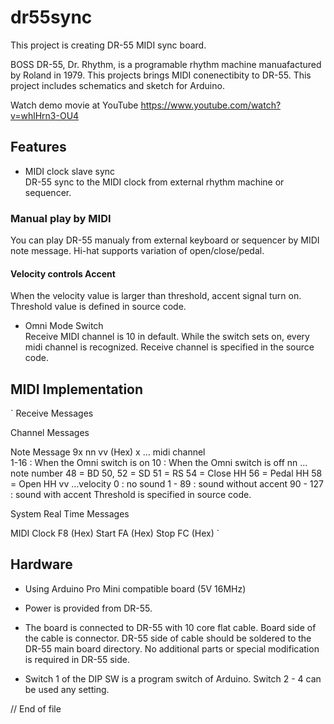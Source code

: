 # dr55sync
This project is creating DR-55 MIDI sync board.

BOSS DR-55, Dr. Rhythm, is a programable rhythm machine manuafactured by Roland in 1979. This projects brings MIDI conenectibity to DR-55.
This project includes schematics and sketch for Arduino.

Watch demo movie at YouTube https://www.youtube.com/watch?v=whlHrn3-OU4

## Features

* MIDI clock slave sync  
DR-55 sync to the MIDI clock from external rhythm machine or sequencer.

### Manual play by MIDI  
You can play DR-55 manualy from external keyboard or sequencer by MIDI note message. Hi-hat supports variation of open/close/pedal.

#### Velocity controls Accent  
When the velocity value is larger than threshold, accent signal turn on.  Threshold value is defined in source code.

* Omni Mode Switch  
Receive MIDI channel is 10 in default. While the switch sets on, every midi channel is recognized. Receive channel is specified in the source code.

## MIDI Implementation
`
Receive Messages

Channel Messages

Note Message     9x nn vv    (Hex)
  x … midi channel     
      1-16 : When the Omni switch is on
      10   : When the Omni switch is off 
  nn … note number 
      48 = BD
      50, 52 = SD
      51 = RS
      54 = Close HH
      56 = Pedal HH
      58 = Open HH
  vv …velocity
      0 : no sound
      1 - 89 : sound without accent
      90 - 127 : sound with accent
      Threshold is specified in source code.

System Real Time Messages

MIDI Clock        F8  (Hex)
Start             FA  (Hex)
Stop              FC  (Hex)
`

## Hardware

* Using Arduino Pro Mini compatible board (5V 16MHz)

* Power is provided from DR-55.

* The board is connected to DR-55 with 10 core flat cable. Board side of the cable is connector. DR-55 side of cable should be soldered to the DR-55 main board directory. No additional parts or special modification is required in DR-55 side.

* Switch 1 of the DIP SW is a program switch of Arduino. Switch 2 - 4 can be used any setting.

// End of file
